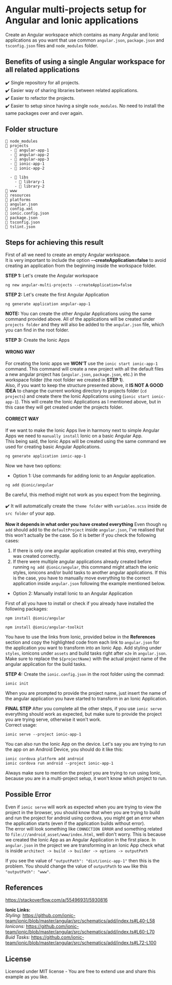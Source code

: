# Angular multi-projects setup for Angular and Ionic applications

 Create an Angular workspace which contains as many Angular and Ionic applications as you want that use common `angular.json`, `package.json` and `tsconfig.json` files and `node_modules` folder.

## Benefits of using a single Angular workspace for all related applications

 ✔️ Single repository for all projects.<br/>
 ✔️ Easier way of sharing libraries between related applications.<br/>
 ✔️ Easier to refactor the projects.<br/>
 ✔️ Easier to setup since having a single `node_modules`. No need to install the same packages over and over again.<br/>

## Folder structure
```
📁 node_modules
📂 projects
  - 📂 angular-app-1
  - 📂 angular-app-2
  - 📂 angular-app-3
  - 📂 ionic-app-1
  - 📂 ionic-app-2
  
  - 📂 libs
    - 📂 library-1
    - 📂 library-2
📂 www
📂 resources
📂 platforms
📄 angular.json
📄 config.xml
📄 ionic.config.json
📄 package.json
📄 tsconfig.json
📄 tslint.json
```
    
## Steps for achieving this result
First of all we need to create an empty Angular workspace.<br/>
It is very important to include the option **--createApplication=false** to avoid creating an application from the beginning inside the workspace folder.

**STEP 1:**
Let's create the Angular workspace
```
ng new angular-multi-projects --createApplication=false
```

**STEP 2:**
Let's create the first Angular Application

```
ng generate application angular-app-1
```

**NOTE:** You can create the other Angular Applications using the same command provided above. All of the applications will be created under `projects folder` and they will also be added to the `angular.json` file, which you can find in the root folder.

**STEP 3:**
Create the Ionic Apps<br/>
#### **WRONG WAY**<br/>
For creating the Ionic apps we **WON'T** use the `ionic start ionic-app-1` command. This command will create a new project with all the default files a new angular project has (`angular.json`, `package.json`, etc.) in the workspace folder (the root folder we created in **STEP 1**).<br/>
Also, if you want to keep the structure presented above, it **IS NOT A GOOD IDEA** to change the current working directory to projects folder (`cd projects`) and create there the Ionic Applications using (`ionic start ionic-app-1`). This will create the Ionic Applications as I mentioned above, but in this case they will get created under the projects folder.

#### **CORRECT WAY**<br/>
If we want to make the Ionic Apps live in harmony next to simple Angular Apps we need to `manually install` Ionic on a basic Angular App.<br/>
This being said, the Ionic Apps will be created using the same command we used for creating basic Angular Applications.

```
ng generate application ionic-app-1
```

Now we have two options:<br/>
  - Option 1:
  Use commands for adding Ionic to an Angular application.
  ```
  ng add @ionic/angular
  ```
  Be careful, this method might not work as you expect from the beginning.<br/><br/>
  ✔️ It will automatically create the `theme folder` with `variables.scss` inside de `src folder` of your app.<br/><br/>
  **Now it depends in what order you have created everything**
  Even though `ng add` should add to the `defaultProject` inside `angular.json`, I've realised that this won't actually be the case. So it is better if you check the following cases:<br/>
  1. If there is only one angular application created at this step, everything was created correctly.
  2. If there were multiple angular applications already created before running `ng add @ionic/angular`, this command might attach the ionic styles, ionicons and/or build tasks to another angular applications. If this is the case, you have to manually move everything to the correct application inside `angular.json` following the example mentioned below.<br/>
  - Option 2:
  Manually install Ionic to an Angular Application<br/>
  
  First of all you have to install or check if you already have installed the following packages:
  ```
  npm install @ionic/angular
  ```
  ```
  npm install @ionic/angular-toolkit
  ```
  You have to use the links from Ionic, provided below in the **References** section and copy the highlighted code from each link to `angular.json` for the application you want to transform into an Ionic App. Add styling under `styles`, ionicons under `assets` and build tasks right after `e2e` in `angular.json`. Make sure to replace the `${projectName}` with the actual project name of the angular application for the build tasks.

**STEP 4:**
Create the `ionic.config.json` in the root folder using the commad:
```
ionic init
```
When you are prompted to provide the project name, just insert the name of the angular application you have started to transform in an Ionic Application.

**FINAL STEP**
After you complete all the other steps, if you use `ionic serve` everything should work as expected, but make sure to provide the project you are trying serve, otherwise it won't work.<br/>
Correct usage:
```
ionic serve --project ionic-app-1
```
You can also run the Ionic App on the device. Let's say you are trying to run the app on an Android Device, you should do it like this:
```
ionic cordova platform add android
ionic cordova run android --project ionic-app-1
```
Always make sure to mention the project you are trying to run using Ionic, because you are in a multi-project setup, it won't know which project to run.

## Possible Error
Even if `ionic serve` will work as expected when you are trying to view the project in the browser, you should know that when you are trying to build and run the project for android using cordova, you might get an error when the application starts (even if the application builds without error).<br/>
The error will look something like `CONNECTION ERROR` and something related to `file:///android_asset/www/index.html`, well don't worry. This is because we created the Ionic App as an Angular Application in the first place. In `angular.json` in the project we are transforming in an Ionic App check what is inside `architect -> build -> builder -> options -> outputPath`

If you see the value of `"outputPath": "dist/ionic-app-1"` then this is the problem. You should change the value of `outputPath` to `www` like this `"outputPath": "www"`.

## References
https://stackoverflow.com/a/55496931/5930816

**Ionic Links:**<br/>
*Styling:* https://github.com/ionic-team/ionic/blob/master/angular/src/schematics/add/index.ts#L40-L58<br/>
*Ionicons:* https://github.com/ionic-team/ionic/blob/master/angular/src/schematics/add/index.ts#L60-L70<br/>
*Buid Tasks:* https://github.com/ionic-team/ionic/blob/master/angular/src/schematics/add/index.ts#L72-L100<br/>

## License
Licensed under MIT license - You are free to extend use and share this example as you like.
